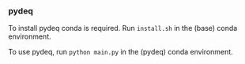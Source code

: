 ### pydeq

To install pydeq conda is required. Run `install.sh` in the (base) conda environment.

To use pydeq, run `python main.py` in the (pydeq) conda environment.
